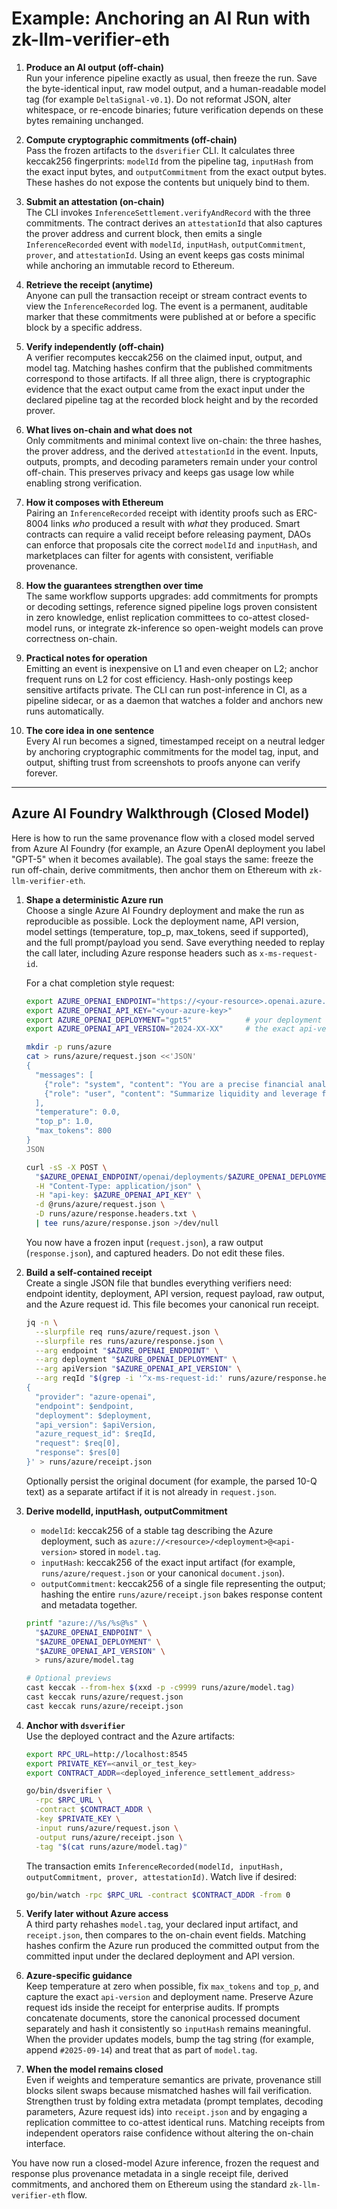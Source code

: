 # Example: Anchoring an AI Run with zk-llm-verifier-eth

1. **Produce an AI output (off-chain)**  
   Run your inference pipeline exactly as usual, then freeze the run. Save the byte-identical input, raw model output, and a human-readable model tag (for example `DeltaSignal-v0.1`). Do not reformat JSON, alter whitespace, or re-encode binaries; future verification depends on these bytes remaining unchanged.

2. **Compute cryptographic commitments (off-chain)**  
   Pass the frozen artifacts to the `dsverifier` CLI. It calculates three keccak256 fingerprints: `modelId` from the pipeline tag, `inputHash` from the exact input bytes, and `outputCommitment` from the exact output bytes. These hashes do not expose the contents but uniquely bind to them.

3. **Submit an attestation (on-chain)**  
   The CLI invokes `InferenceSettlement.verifyAndRecord` with the three commitments. The contract derives an `attestationId` that also captures the prover address and current block, then emits a single `InferenceRecorded` event with `modelId`, `inputHash`, `outputCommitment`, `prover`, and `attestationId`. Using an event keeps gas costs minimal while anchoring an immutable record to Ethereum.

4. **Retrieve the receipt (anytime)**  
   Anyone can pull the transaction receipt or stream contract events to view the `InferenceRecorded` log. The event is a permanent, auditable marker that these commitments were published at or before a specific block by a specific address.

5. **Verify independently (off-chain)**  
   A verifier recomputes keccak256 on the claimed input, output, and model tag. Matching hashes confirm that the published commitments correspond to those artifacts. If all three align, there is cryptographic evidence that the exact output came from the exact input under the declared pipeline tag at the recorded block height and by the recorded prover.

6. **What lives on-chain and what does not**  
   Only commitments and minimal context live on-chain: the three hashes, the prover address, and the derived `attestationId` in the event. Inputs, outputs, prompts, and decoding parameters remain under your control off-chain. This preserves privacy and keeps gas usage low while enabling strong verification.

7. **How it composes with Ethereum**  
   Pairing an `InferenceRecorded` receipt with identity proofs such as ERC-8004 links *who* produced a result with *what* they produced. Smart contracts can require a valid receipt before releasing payment, DAOs can enforce that proposals cite the correct `modelId` and `inputHash`, and marketplaces can filter for agents with consistent, verifiable provenance.

8. **How the guarantees strengthen over time**  
   The same workflow supports upgrades: add commitments for prompts or decoding settings, reference signed pipeline logs proven consistent in zero knowledge, enlist replication committees to co-attest closed-model runs, or integrate zk-inference so open-weight models can prove correctness on-chain.

9. **Practical notes for operation**  
   Emitting an event is inexpensive on L1 and even cheaper on L2; anchor frequent runs on L2 for cost efficiency. Hash-only postings keep sensitive artifacts private. The CLI can run post-inference in CI, as a pipeline sidecar, or as a daemon that watches a folder and anchors new runs automatically.

10. **The core idea in one sentence**  
    Every AI run becomes a signed, timestamped receipt on a neutral ledger by anchoring cryptographic commitments for the model tag, input, and output, shifting trust from screenshots to proofs anyone can verify forever.

---

## Azure AI Foundry Walkthrough (Closed Model)

Here is how to run the same provenance flow with a closed model served from Azure AI Foundry (for example, an Azure OpenAI deployment you label "GPT-5" when it becomes available). The goal stays the same: freeze the run off-chain, derive commitments, then anchor them on Ethereum with `zk-llm-verifier-eth`.

1. **Shape a deterministic Azure run**  
   Choose a single Azure AI Foundry deployment and make the run as reproducible as possible. Lock the deployment name, API version, model settings (temperature, top_p, max_tokens, seed if supported), and the full prompt/payload you send. Save everything needed to replay the call later, including Azure response headers such as `x-ms-request-id`.

   For a chat completion style request:
   ```bash
   export AZURE_OPENAI_ENDPOINT="https://<your-resource>.openai.azure.com"
   export AZURE_OPENAI_API_KEY="<your-azure-key>"
   export AZURE_OPENAI_DEPLOYMENT="gpt5"            # your deployment name
   export AZURE_OPENAI_API_VERSION="2024-XX-XX"     # the exact api-version you used

   mkdir -p runs/azure
   cat > runs/azure/request.json <<'JSON'
   {
     "messages": [
       {"role": "system", "content": "You are a precise financial analyst."},
       {"role": "user", "content": "Summarize liquidity and leverage from this 10-Q text: <...>"}
     ],
     "temperature": 0.0,
     "top_p": 1.0,
     "max_tokens": 800
   }
   JSON

   curl -sS -X POST \
     "$AZURE_OPENAI_ENDPOINT/openai/deployments/$AZURE_OPENAI_DEPLOYMENT/chat/completions?api-version=$AZURE_OPENAI_API_VERSION" \
     -H "Content-Type: application/json" \
     -H "api-key: $AZURE_OPENAI_API_KEY" \
     -d @runs/azure/request.json \
     -D runs/azure/response.headers.txt \
     | tee runs/azure/response.json >/dev/null
   ```

   You now have a frozen input (`request.json`), a raw output (`response.json`), and captured headers. Do not edit these files.

2. **Build a self-contained receipt**  
   Create a single JSON file that bundles everything verifiers need: endpoint identity, deployment, API version, request payload, raw output, and the Azure request id. This file becomes your canonical run receipt.
   ```bash
   jq -n \
     --slurpfile req runs/azure/request.json \
     --slurpfile res runs/azure/response.json \
     --arg endpoint "$AZURE_OPENAI_ENDPOINT" \
     --arg deployment "$AZURE_OPENAI_DEPLOYMENT" \
     --arg apiVersion "$AZURE_OPENAI_API_VERSION" \
     --arg reqId "$(grep -i '^x-ms-request-id:' runs/azure/response.headers.txt | awk '{print $2}' | tr -d '\r')" '
   {
     "provider": "azure-openai",
     "endpoint": $endpoint,
     "deployment": $deployment,
     "api_version": $apiVersion,
     "azure_request_id": $reqId,
     "request": $req[0],
     "response": $res[0]
   }' > runs/azure/receipt.json
   ```

   Optionally persist the original document (for example, the parsed 10-Q text) as a separate artifact if it is not already in `request.json`.

3. **Derive modelId, inputHash, outputCommitment**  
   - `modelId`: keccak256 of a stable tag describing the Azure deployment, such as `azure://<resource>/<deployment>@<api-version>` stored in `model.tag`.
   - `inputHash`: keccak256 of the exact input artifact (for example, `runs/azure/request.json` or your canonical `document.json`).
   - `outputCommitment`: keccak256 of a single file representing the output; hashing the entire `runs/azure/receipt.json` bakes response content and metadata together.

   ```bash
   printf "azure://%s/%s@%s" \
     "$AZURE_OPENAI_ENDPOINT" \
     "$AZURE_OPENAI_DEPLOYMENT" \
     "$AZURE_OPENAI_API_VERSION" \
     > runs/azure/model.tag

   # Optional previews
   cast keccak --from-hex $(xxd -p -c9999 runs/azure/model.tag)
   cast keccak runs/azure/request.json
   cast keccak runs/azure/receipt.json
   ```

4. **Anchor with `dsverifier`**  
   Use the deployed contract and the Azure artifacts:
   ```bash
   export RPC_URL=http://localhost:8545
   export PRIVATE_KEY=<anvil_or_test_key>
   export CONTRACT_ADDR=<deployed_inference_settlement_address>

   go/bin/dsverifier \
     -rpc $RPC_URL \
     -contract $CONTRACT_ADDR \
     -key $PRIVATE_KEY \
     -input runs/azure/request.json \
     -output runs/azure/receipt.json \
     -tag "$(cat runs/azure/model.tag)"
   ```

   The transaction emits `InferenceRecorded(modelId, inputHash, outputCommitment, prover, attestationId)`. Watch live if desired:
   ```bash
   go/bin/watch -rpc $RPC_URL -contract $CONTRACT_ADDR -from 0
   ```

5. **Verify later without Azure access**  
   A third party rehashes `model.tag`, your declared input artifact, and `receipt.json`, then compares to the on-chain event fields. Matching hashes confirm the Azure run produced the committed output from the committed input under the declared deployment and API version.

6. **Azure-specific guidance**  
   Keep temperature at zero when possible, fix `max_tokens` and `top_p`, and capture the exact `api-version` and deployment name. Preserve Azure request ids inside the receipt for enterprise audits. If prompts concatenate documents, store the canonical processed document separately and hash it consistently so `inputHash` remains meaningful. When the provider updates models, bump the tag string (for example, append `#2025-09-14`) and treat that as part of `model.tag`.

7. **When the model remains closed**  
   Even if weights and temperature semantics are private, provenance still blocks silent swaps because mismatched hashes will fail verification. Strengthen trust by folding extra metadata (prompt templates, decoding parameters, Azure request ids) into `receipt.json` and by engaging a replication committee to co-attest identical runs. Matching receipts from independent operators raise confidence without altering the on-chain interface.

You have now run a closed-model Azure inference, frozen the request and response plus provenance metadata in a single receipt file, derived commitments, and anchored them on Ethereum using the standard `zk-llm-verifier-eth` flow.
